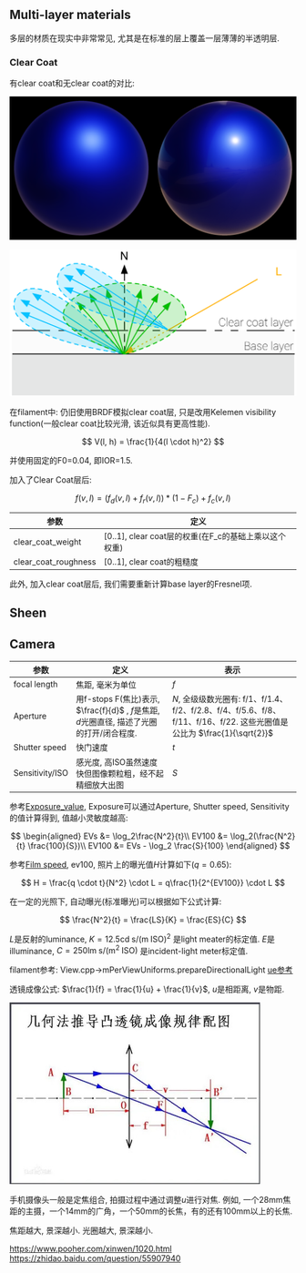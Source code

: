 ## Multi-layer materials
多层的材质在现实中非常常见, 尤其是在标准的层上覆盖一层薄薄的半透明层.

### Clear Coat
有clear coat和无clear coat的对比:

![](rc/material_clear_coat.png)

![](rc/diagram_clear_coat.png)

在filament中: 仍旧使用BRDF模拟clear coat层, 只是改用Kelemen visibility function(一般clear coat比较光滑, 该近似具有更高性能).

$$
V(l, h) = \frac{1}{4(l \cdot h)^2}
$$

并使用固定的F0=0.04, 即IOR=1.5.

加入了Clear Coat层后:

$$
f(v, l) = (f_d(v, l) + f_r(v, l)) * (1 - F_c) + f_c(v, l)
$$

| 参数 | 定义 |
| --- | --- |
| clear_coat_weight | [0..1], clear coat层的权重(在F_c的基础上乘以这个权重) |
| clear_coat_roughness | [0..1], clear coat的粗糙度 |

此外, 加入clear coat层后, 我们需要重新计算base layer的Fresnel项.


## Sheen

## Camera

| 参数 | 定义 | 表示 |
| --- | --- | --- |
| focal length | 焦距, 毫米为单位 | $f$ |
| Aperture | 用f-stops F(焦比)表示, $\frac{f}{d}$ , $f$是焦距, $d$光圈直径, 描述了光圈的打开/闭合程度. | $N$, 全级级数光圈有: f/1、f/1.4、f/2、f/2.8、f/4、f/5.6、f/8、f/11、f/16、f/22. 这些光圈值是公比为 $\frac{1}{\sqrt{2}}$  |
| Shutter speed | 快门速度 | $t$ |
| Sensitivity/ISO | 感光度, 高ISO虽然速度快但图像颗粒粗，经不起精细放大出图 | $S$ |

参考[Exposure_value](https://en.wikipedia.org/wiki/Exposure_value), Exposure可以通过Aperture, Shutter speed, Sensitivity的值计算得到, 值越小灵敏度越高:

$$
\begin{aligned}
EVs &= \log_2\frac{N^2}{t}\\
EV100 &= \log_2(\frac{N^2}{t} \frac{100}{S})\\
EV100 &= EVs - \log_2 \frac{S}{100}
\end{aligned}
$$

参考[Film speed](https://en.wikipedia.org/wiki/Film_speed), ev100, 照片上的曝光值$H$计算如下($q=0.65$):

$$
H = \frac{q \cdot t}{N^2} \cdot L = q\frac{1}{2^{EV100}} \cdot L
$$


在一定的光照下, 自动曝光(标准曝光)可以根据如下公式计算:

$$
\frac{N^2}{t} = \frac{LS}{K} = \frac{ES}{C}
$$

$L$是反射的luminance, $K=12.5 \mathrm{cd\;s/(m\;ISO)}^2$ 是light meater的标定值.
$E$是illuminance, $C=250 \mathrm{lm\;s/(m^2\;ISO)}$ 是incident-light meter标定值.

filament参考: View.cpp->mPerViewUniforms.prepareDirectionalLight
[ue参考](https://docs.unrealengine.com/5.3/en-US/auto-exposure-in-unreal-engine/)

透镜成像公式: $\frac{1}{f} = \frac{1}{u} + \frac{1}{v}$, $u$是相距离, $v$是物距.

![](rc/lens_formulation.jpg)

手机摄像头一般是定焦组合, 拍摄过程中通过调整$u$进行对焦. 例如, 一个28mm焦距的主摄，一个14mm的广角，一个50mm的长焦，有的还有100mm以上的长焦.

焦距越大, 景深越小. 光圈越大, 景深越小.

https://www.pooher.com/xinwen/1020.html
https://zhidao.baidu.com/question/55907940